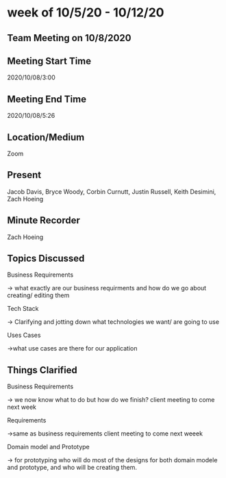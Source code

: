 # week of 10/5/20 - 10/12/20


## Team Meeting on 10/8/2020

## Meeting Start Time
2020/10/08/3:00

## Meeting End Time

2020/10/08/5:26

## Location/Medium

Zoom

## Present

Jacob Davis, Bryce Woody, Corbin Curnutt, Justin Russell, Keith Desimini, Zach Hoeing

## Minute Recorder

Zach Hoeing

## Topics Discussed

Business Requirements

-> what exactly are our business requirments and how do we go about creating/ editing them

Tech Stack

-> Clarifying and jotting down what technologies we want/ are going to use

Uses Cases

->what use cases are there for our application

## Things Clarified

Business Requirements

-> we now know what to do but how do we finish? client meeting to come next week

Requirements 

->same as business requirements client meeting to come next weeek

Domain model and Prototype

-> for prototyping who will do most of the designs for both domain modele and prototype, and who will be creating them.

